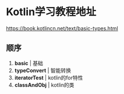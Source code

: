 # Kotlin学习教程地址
https://book.kotlincn.net/text/basic-types.html

## 顺序
1. **basic** | 基础
2. **typeConvert** | 智能转换
3. **iteratorTest** | kotlin的for特性
4. **classAndObj** | kotlin的类